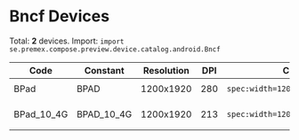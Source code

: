 # Bncf Devices

Total: **2** devices. Import: `import se.premex.compose.preview.device.catalog.android.Bncf`

| Code | Constant | Resolution | DPI | Compose Spec | Preview Usage |
|------|----------|------------|-----|-------------|---------------|
| BPad | BPAD | 1200x1920 | 280 | `spec:width=1200px,height=1920px,dpi=280` | `@Preview(device = Bncf.BPAD)` |
| BPad_10_4G | BPAD_10_4G | 1200x1920 | 213 | `spec:width=1200px,height=1920px,dpi=213` | `@Preview(device = Bncf.BPAD_10_4G)` |

<!-- Generated automatically. Do not edit manually. -->

